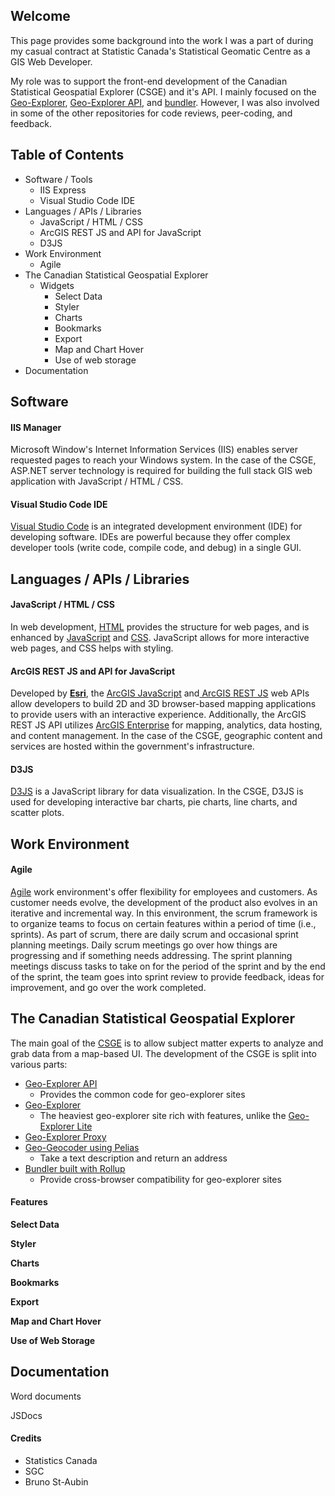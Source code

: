 ## Welcome 

This page provides some background into the work I was a part of during my casual contract at Statistic Canada's Statistical Geomatic Centre as a GIS Web Developer. 

My role was to support the front-end development of the Canadian Statistical Geospatial Explorer (CSGE) and it's API. I mainly focused on the [Geo-Explorer](https://github.com/SGC-CGS/geo-explorer), [Geo-Explorer API](https://github.com/SGC-CGS/geo-explorer-api), and [bundler](https://github.com/SGC-CGS/bundler). However, I was also involved in some of the other repositories for code reviews, peer-coding, and feedback. 


## Table of Contents
- Software / Tools
  - IIS Express
  - Visual Studio Code IDE
- Languages / APIs / Libraries
  - JavaScript / HTML / CSS
  - ArcGIS REST JS and API for JavaScript
  - D3JS
- Work Environment
  - Agile
- The Canadian Statistical Geospatial Explorer
  - Widgets
    - Select Data
    - Styler
    - Charts
    - Bookmarks
    - Export
    - Map and Chart Hover
    - Use of web storage 
- Documentation 

## Software
#### IIS Manager

Microsoft Window's Internet Information Services (IIS) enables server requested pages to reach your Windows system. In the case of the CSGE, ASP.NET server technology is required for building the full stack GIS web application with JavaScript / HTML / CSS. 

#### Visual Studio Code IDE

[Visual Studio Code](https://code.visualstudio.com/) is an integrated development environment (IDE) for developing software. IDEs are powerful because they offer complex developer tools (write code, compile code, and debug) in a single GUI. 

## Languages / APIs / Libraries

#### JavaScript / HTML / CSS

In web development, [HTML](https://html.com/) provides the structure for web pages, and is enhanced by [JavaScript](https://www.javascript.com/) and [CSS](https://en.wikipedia.org/wiki/CSS). JavaScript allows for more interactive web pages, and CSS helps with styling. 

#### ArcGIS REST JS and API for JavaScript

Developed by **[Esri](https://www.esri.com/en-us/home)**, the [ArcGIS JavaScript](https://developers.arcgis.com/javascript/latest/) and[ ArcGIS REST JS](https://developers.arcgis.com/arcgis-rest-js/) web APIs allow developers to build 2D and 3D browser-based mapping applications to provide users with an interactive experience. Additionally, the ArcGIS REST JS API utilizes [ArcGIS Enterprise](https://www.esri.com/en-us/arcgis/products/arcgis-enterprise/overview) for mapping, analytics, data hosting, and content management. In the case of the CSGE, geographic content and services are hosted within the government's infrastructure. 

#### D3JS

[D3JS](https://d3js.org/) is a JavaScript library for data visualization. In the CSGE, D3JS is used for developing interactive bar charts, pie charts, line charts, and scatter plots. 

## Work Environment 

#### Agile

[Agile](https://en.wikipedia.org/wiki/Agile_software_development) work environment's offer flexibility for employees and customers. As customer needs evolve, the development of the product also evolves in an iterative and incremental way. In this environment, the scrum framework is to organize teams to focus on certain features within a period of time (i.e., sprints). As part of scrum, there are daily scrum and occasional sprint planning meetings. Daily scrum meetings go over how things are progressing and if something needs addressing. The sprint planning meetings discuss tasks to take on for the period of the sprint and by the end of the sprint, the team goes into sprint review to provide feedback, ideas for improvement, and go over the work completed. 

## The Canadian Statistical Geospatial Explorer

The main goal of the [CSGE](https://github.com/SGC-CGS) is to allow subject matter experts to analyze and grab data from a map-based UI. The development of the CSGE is split into various parts: 
- [Geo-Explorer API](https://github.com/SGC-CGS/geo-explorer-api)
  - Provides the common code for geo-explorer sites
- [Geo-Explorer]((https://github.com/SGC-CGS/geo-explorer))
  -  The heaviest geo-explorer site rich with features, unlike the [Geo-Explorer Lite](https://github.com/SGC-CGS/geo-explorer-lite)
- [Geo-Explorer Proxy](https://github.com/SGC-CGS/geo-explorer-proxy)
- [Geo-Geocoder using Pelias](https://github.com/SGC-CGS/geo-geocoding)
  - Take a text description and return an address
- [Bundler built with Rollup](https://github.com/SGC-CGS/bundler)
  - Provide cross-browser compatibility for geo-explorer sites

#### Features

**Select Data**

**Styler**

**Charts**

**Bookmarks**

**Export**

**Map and Chart Hover**

**Use of Web Storage**

## Documentation

Word documents

JSDocs


#### Credits
- Statistics Canada
- SGC
- Bruno St-Aubin

